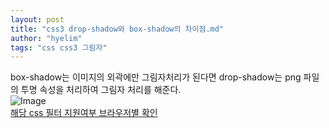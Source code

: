 ```yaml
---
layout: post
title: "css3 drop-shadow와 box-shadow의 차이점.md"
author: "hyelim"
tags: "css css3 그림자" 
---
```


box-shadow는 이미지의 외곽에만 그림자처리가 된다면 drop-shadow는 png 파일의 투명 속성을 처리하여 그림자 처리를 해준다.<br>
![Image](http://f.cl.ly/items/0n1Q0V0W3v252q3n002w/example2.png)<br>
[해당 css 필터 지원여부 브라우저별 확인](http://caniuse.com/#feat=css-filters)

